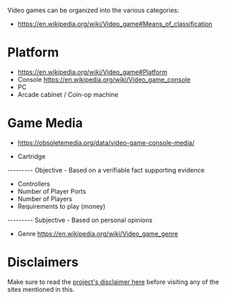 Video games can be organized into the various categories:
- https://en.wikipedia.org/wiki/Video_game#Means_of_classification


# Platform 
- https://en.wikipedia.org/wiki/Video_game#Platform
- Console https://en.wikipedia.org/wiki/Video_game_console
- PC
- Arcade cabinet / Coin-op machine


# Game Media
- https://obsoletemedia.org/data/video-game-console-media/

-  Cartridge


--------- Objective - Based on a verifiable fact supporting evidence
- Controllers
- Number of Player Ports
- Number of Players
- Requirements to play (money)


--------- Subjective - Based on personal opinions
- Genre    https://en.wikipedia.org/wiki/Video_game_genre

# Disclaimers
Make sure to read the [project's disclaimer here](https://github.com/meshuggahtas/TASSS#disclaimers) before visiting any of the sites mentioned in this.